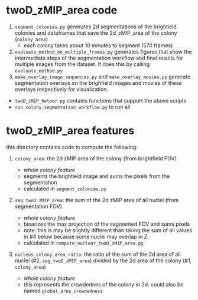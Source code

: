 # twoD_zMIP_area code 
1. `segment_colonies.py` generates 2d segmentations of the brightield colonies and dataframes that save the 2d_zMIP_area of the colony (`colony_area`)
    - each colony takes about 10 minutes to segment (570 frames)
2. `evaluate_method_on_multiple_frames.py` generates figures that show the intermediate steps of the segmentation workflow and final results for multiple images from the dataset. It does this by calling `evaluate_method.py`
3. `make_overlay_image_sequences.py` and `make_overlay_movies.py` generate segmentation overlays on the brighfield images and movies of these overlays respectively for visualization. 

- `twoD_zMIP_helper.py` contains functions that support the above scripts
- `run_colony_segmentation_workflow.py` to run all

# twoD_zMIP_area features
this directory contains code to compute the following:
1. `colony_area`: the 2d zMIP area of the colony (from brightfield FOV)
    - *whole colony feature*
    - segments the brightield image and sums the pixels from the segmentation
    - calculated in `segment_colonies.py`
    
2. `seg_twoD_zMIP_area`: the sum of the 2d zMIP area of all nuclei (from segmentation FOV)
    - *whole colony feature*
    - binarizes the max projection of the segmented FOV and sums pixels
    - note: this is may be slightly different than taking the sum of all values in #4 below because some nuclei may overlap in Z. 
    - calculated in `compute_nuclear_twoD_zMIP_area.py`

3. `nucleus_colony_area_ratio`: the ratio of the sum of the 2d area of all nuclei (#2, `seg_twoD_zMIP_area`) divided by the 2d area of the colony (#1, `colony_area`)
   - *whole colony feature*
   - this represents the crowdednes of the colony in 2d.  could also be named `global_area_crowdedness`